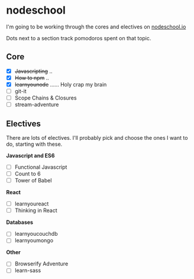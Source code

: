 # nodeschool

I'm going to be working through the cores and electives on [nodeschool.io](http://nodeschool.io/)

Dots next to a section track pomodoros spent on that topic.

## Core

* [x] ~~Javascripting~~ ..
* [x] ~~How to npm~~ ..
* [x] ~~learnyounode~~ ...... Holy crap my brain
* [ ] git-it
* [ ] Scope Chains & Closures
* [ ] stream-adventure

## Electives

There are lots of electives. I'll probably pick and choose the ones I want to do, starting with these.

__Javascript and ES6__
* [ ] Functional Javascript
* [ ] Count to 6
* [ ] Tower of Babel

__React__
* [ ] learnyoureact
* [ ] Thinking in React

__Databases__
* [ ] learnyoucouchdb
* [ ] learnyoumongo

__Other__
* [ ] Browserify Adventure
* [ ] learn-sass
